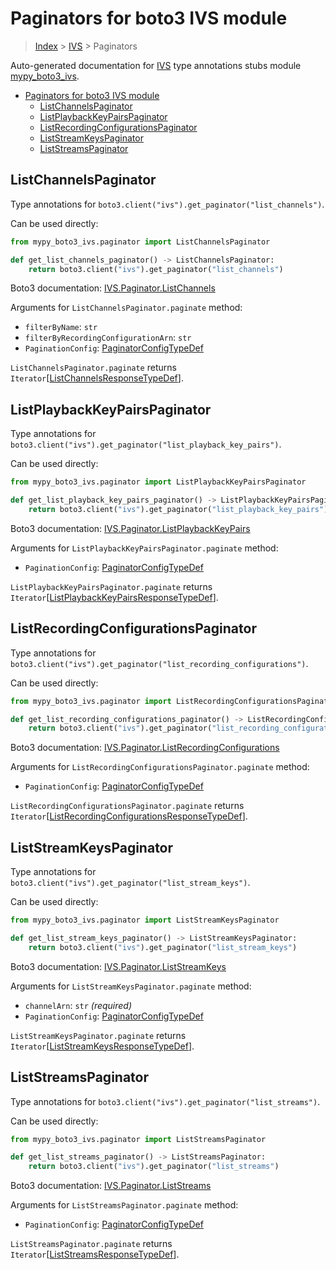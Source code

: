 # Paginators for boto3 IVS module

> [Index](..) > [IVS](.) > Paginators

Auto-generated documentation for
[IVS](https://boto3.amazonaws.com/v1/documentation/api/1.17.76/reference/services/ivs.html#IVS)
type annotations stubs module
[mypy_boto3_ivs](https://pypi.org/project/mypy-boto3-ivs/).

- [Paginators for boto3 IVS module](#paginators-for-boto3-ivs-module)
  - [ListChannelsPaginator](#listchannelspaginator)
  - [ListPlaybackKeyPairsPaginator](#listplaybackkeypairspaginator)
  - [ListRecordingConfigurationsPaginator](#listrecordingconfigurationspaginator)
  - [ListStreamKeysPaginator](#liststreamkeyspaginator)
  - [ListStreamsPaginator](#liststreamspaginator)

## ListChannelsPaginator

Type annotations for `boto3.client("ivs").get_paginator("list_channels")`.

Can be used directly:

```python
from mypy_boto3_ivs.paginator import ListChannelsPaginator

def get_list_channels_paginator() -> ListChannelsPaginator:
    return boto3.client("ivs").get_paginator("list_channels")
```

Boto3 documentation:
[IVS.Paginator.ListChannels](https://boto3.amazonaws.com/v1/documentation/api/1.17.76/reference/services/ivs.html#IVS.Paginator.ListChannels)

Arguments for `ListChannelsPaginator.paginate` method:

- `filterByName`: `str`
- `filterByRecordingConfigurationArn`: `str`
- `PaginationConfig`:
  [PaginatorConfigTypeDef](./type_defs.md#paginatorconfigtypedef)

`ListChannelsPaginator.paginate` returns
`Iterator`\[[ListChannelsResponseTypeDef](./type_defs.md#listchannelsresponsetypedef)\].

## ListPlaybackKeyPairsPaginator

Type annotations for
`boto3.client("ivs").get_paginator("list_playback_key_pairs")`.

Can be used directly:

```python
from mypy_boto3_ivs.paginator import ListPlaybackKeyPairsPaginator

def get_list_playback_key_pairs_paginator() -> ListPlaybackKeyPairsPaginator:
    return boto3.client("ivs").get_paginator("list_playback_key_pairs")
```

Boto3 documentation:
[IVS.Paginator.ListPlaybackKeyPairs](https://boto3.amazonaws.com/v1/documentation/api/1.17.76/reference/services/ivs.html#IVS.Paginator.ListPlaybackKeyPairs)

Arguments for `ListPlaybackKeyPairsPaginator.paginate` method:

- `PaginationConfig`:
  [PaginatorConfigTypeDef](./type_defs.md#paginatorconfigtypedef)

`ListPlaybackKeyPairsPaginator.paginate` returns
`Iterator`\[[ListPlaybackKeyPairsResponseTypeDef](./type_defs.md#listplaybackkeypairsresponsetypedef)\].

## ListRecordingConfigurationsPaginator

Type annotations for
`boto3.client("ivs").get_paginator("list_recording_configurations")`.

Can be used directly:

```python
from mypy_boto3_ivs.paginator import ListRecordingConfigurationsPaginator

def get_list_recording_configurations_paginator() -> ListRecordingConfigurationsPaginator:
    return boto3.client("ivs").get_paginator("list_recording_configurations")
```

Boto3 documentation:
[IVS.Paginator.ListRecordingConfigurations](https://boto3.amazonaws.com/v1/documentation/api/1.17.76/reference/services/ivs.html#IVS.Paginator.ListRecordingConfigurations)

Arguments for `ListRecordingConfigurationsPaginator.paginate` method:

- `PaginationConfig`:
  [PaginatorConfigTypeDef](./type_defs.md#paginatorconfigtypedef)

`ListRecordingConfigurationsPaginator.paginate` returns
`Iterator`\[[ListRecordingConfigurationsResponseTypeDef](./type_defs.md#listrecordingconfigurationsresponsetypedef)\].

## ListStreamKeysPaginator

Type annotations for `boto3.client("ivs").get_paginator("list_stream_keys")`.

Can be used directly:

```python
from mypy_boto3_ivs.paginator import ListStreamKeysPaginator

def get_list_stream_keys_paginator() -> ListStreamKeysPaginator:
    return boto3.client("ivs").get_paginator("list_stream_keys")
```

Boto3 documentation:
[IVS.Paginator.ListStreamKeys](https://boto3.amazonaws.com/v1/documentation/api/1.17.76/reference/services/ivs.html#IVS.Paginator.ListStreamKeys)

Arguments for `ListStreamKeysPaginator.paginate` method:

- `channelArn`: `str` *(required)*
- `PaginationConfig`:
  [PaginatorConfigTypeDef](./type_defs.md#paginatorconfigtypedef)

`ListStreamKeysPaginator.paginate` returns
`Iterator`\[[ListStreamKeysResponseTypeDef](./type_defs.md#liststreamkeysresponsetypedef)\].

## ListStreamsPaginator

Type annotations for `boto3.client("ivs").get_paginator("list_streams")`.

Can be used directly:

```python
from mypy_boto3_ivs.paginator import ListStreamsPaginator

def get_list_streams_paginator() -> ListStreamsPaginator:
    return boto3.client("ivs").get_paginator("list_streams")
```

Boto3 documentation:
[IVS.Paginator.ListStreams](https://boto3.amazonaws.com/v1/documentation/api/1.17.76/reference/services/ivs.html#IVS.Paginator.ListStreams)

Arguments for `ListStreamsPaginator.paginate` method:

- `PaginationConfig`:
  [PaginatorConfigTypeDef](./type_defs.md#paginatorconfigtypedef)

`ListStreamsPaginator.paginate` returns
`Iterator`\[[ListStreamsResponseTypeDef](./type_defs.md#liststreamsresponsetypedef)\].

